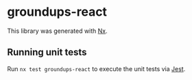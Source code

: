 # groundups-react

This library was generated with [Nx](https://nx.dev).

## Running unit tests

Run `nx test groundups-react` to execute the unit tests via [Jest](https://jestjs.io).
